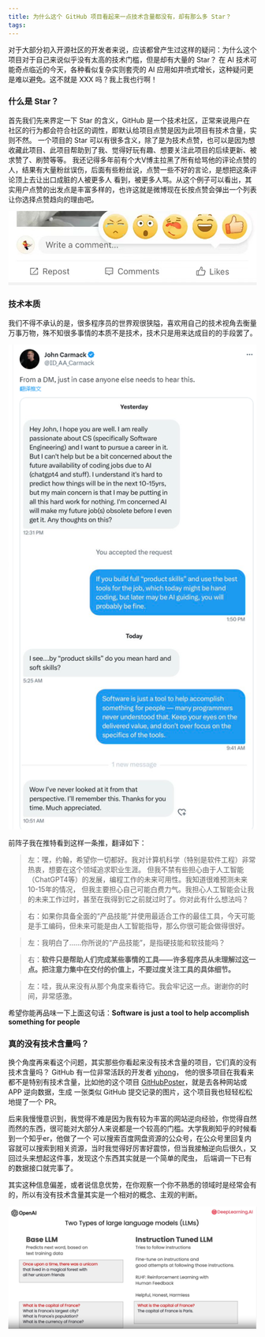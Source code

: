 ```yaml
---
title: 为什么这个 GitHub 项目看起来一点技术含量都没有，却有那么多 Star？
tags:
---
```


对于大部分初入开源社区的开发者来说，应该都曾产生过这样的疑问：为什么这个项目对于自己来说似乎没有太高的技术门槛，但是却有大量的 Star？
在 AI 技术可能奇点临近的今天，各种看似复杂实则套壳的 AI 应用如井喷式增长，这种疑问更是难以避免。这不就是 XXX 吗？我上我也行啊！


### 什么是 Star？
首先我们先来界定一下 Star 的含义，GitHub 是一个技术社区，正常来说用户在社区的行为都会符合社区的调性，即默认给项目点赞是因为此项目有技术含量，实则不然。
一个项目的 Star 可以有很多含义，除了是为技术点赞，也可以是因为想收藏此项目、此项目帮助到了我、觉得好玩有趣、想要关注此项目的后续更新、被求赞了、刷赞等等。
我还记得多年前有个大V博主拉黑了所有给骂他的评论点赞的人，结果有大量粉丝误伤，后面有些粉丝说，点赞一些不好的言论，是想把这条评论顶上去让出口成脏的人被更多人
看到，被更多人骂。从这个例子可以看出，其实用户点赞的出发点是丰富多样的，也许这就是微博现在长按点赞会弹出一个列表让你选择点赞趋向的理由吧。

![image](https://raw.githubusercontent.com/guaguaguaxia/guaguaguaxia.github.io/master/_data/image/1.jpg)


### 技术本质 
我们不得不承认的是，很多程序员的世界观很狭隘，喜欢用自己的技术视角去衡量万事万物，殊不知很多事情的本质不是技术，技术只是用来达成目的的手段罢了。  

![image](https://raw.githubusercontent.com/guaguaguaxia/guaguaguaxia.github.io/master/_data/image/2.png)

前阵子我在推特看到这样一条推，翻译如下：  

> 左：嘿，约翰，希望你一切都好。我对计算机科学（特别是软件工程）非常热衷，想要在这个领域追求职业生涯。
但我不禁有些担心由于人工智能（ChatGPT4等）的发展，编程工作的未来可用性。我知道很难预测未来10-15年的情况，
但我主要担心自己可能白费力气。我担心人工智能会让我的未来工作过时，甚至在我得到它之前就过时了。你对此有什么想法吗？

> 右：如果你具备全面的“产品技能”并使用最适合工作的最佳工具，今天可能是手工编码，但未来可能是由人工智能指导，那么你很可能会做得很好。

> 左：我明白了……你所说的“产品技能”，是指硬技能和软技能吗？

> 右：**软件只是帮助人们完成某些事情的工具——许多程序员从未理解过这一点。把注意力集中在交付的价值上，不要过度关注工具的具体细节。**

> 左：哇，我从来没有从那个角度来看待它。我会牢记这一点。谢谢你的时间，非常感激。

希望你能再品味一下上面这句话：**Software is just a tool to help accomplish something for people**
### 真的没有技术含量吗？

换个角度再来看这个问题，其实那些你看起来没有技术含量的项目，它们真的没有技术含量吗？ GitHub 有一位非常活跃的开发者 [yihong](https://github.com/yihong0618)，
他的很多项目在我看来都不是特别有技术含量，比如他的这个项目 [GitHubPoster](https://github.com/yihong0618/GitHubPoster)，就是去各种网站或 APP 逆向数据，生成
一张类似 GitHub 提交记录的图片，这个项目我也轻轻松松地提了一个 PR。  

后来我慢慢意识到，我觉得不难是因为我有较为丰富的网站逆向经验，你觉得自然而然的东西，很可能对大部分人来说都是一个较高的门槛。大学我刷知乎的时候看到一个知乎er，他做了一个
可以搜索百度网盘资源的公众号，在公众号里回复内容就可以搜索到相关资源，当时我觉得好厉害好震惊，但当我接触逆向后很久，又回过头来想起这件事，发现这个东西其实就是一个简单的爬虫，
后端调一下已有的数据接口就完事了。  

其实这种信息偏差，或者说信息优势，在你观察一个你不熟悉的领域时是经常会有的，所以有没有技术含量其实是一个相对的概念、主观的判断。

![](../img/1.jpg)


